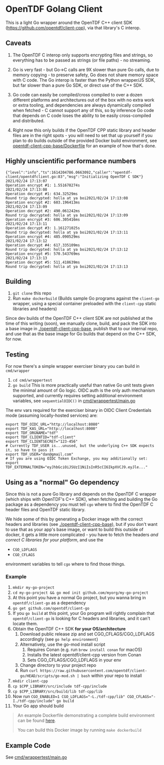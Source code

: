 # OpenTDF Golang Client

This is a light Go wrapper around the OpenTDF C++ client SDK (https://github.com/opentdf/client-cpp), via that library's C interop.

## Caveats

1. The OpenTDF C interop only supports encrypting files and strings, so everything has to be passed as strings (or file paths) - no streaming.

1. Go is very fast - but Go->C calls are 9X slower than pure Go calls, due to memory copying - to preserve safety, Go does not share memory space with C code. The Go interop is faster than the Python wrapper/JS SDK, but far slower than a pure Go SDK, or direct use of the C++ SDK.

1. Go code can easily be compiled/cross compiled to over a dozen different platforms and architectures out of the box with no extra work or extra tooling, and dependencies are always dynamically compiled when fetched - C cannot support any of this, so by inference Go code that depends on C code loses the ability to be easily cross-compiled and distributed.

1. Right now this only builds if the OpenTDF CPP static library and header files are in the right spots - you will need to set that up yourself if you plan to do builds outside of the provided Docker build environment, see [opentdf-client-cpp-base/Dockerfile](opentdf-client-cpp-base/Dockerfile) for an example of how that's done.

## Highly unscientific performance numbers

    {"level":"info","ts":1614204786.0663092,"caller":"opentdf-client/opentdfclient.go:83","msg":"Initializing OpenTDF C SDK"}
    2021/02/24 17:13:07
    Operation encrypt #1: 1.551678274s
    2021/02/24 17:13:08
    Operation decrypt #1: 634.32529ms
    Round trip decrypted: holla at ya boi2021/02/24 17:13:08
    Operation encrypt #2: 603.196413ms
    2021/02/24 17:13:09
    Operation decrypt #2: 490.061242ms
    Round trip decrypted: holla at ya boi2021/02/24 17:13:09
    Operation encrypt #3: 606.305416ms
    2021/02/24 17:13:11
    Operation decrypt #3: 1.161271025s
    Round trip decrypted: holla at ya boi2021/02/24 17:13:11
    Operation encrypt #4: 485.090529ms
    2021/02/24 17:13:12
    Operation decrypt #4: 617.335109ms
    Round trip decrypted: holla at ya boi2021/02/24 17:13:12
    Operation encrypt #5: 570.543769ms
    2021/02/24 17:13:13
    Operation decrypt #5: 511.418639ms
    Round trip decrypted: holla at ya boi2021/02/24 17:13:13
  
## Building

1. `git clone` this repo
1. Run `make dockerbuild` (Builds sample Go programs against the `client-go` wrapper, using a special container preloaded with the `client-cpp` static libraries and headers)

Since dev builds of the OpenTDF C++ client SDK are not published at the time of this writing (soon), we manually clone, build, and pack the SDK into a base image in [./opentdf-client-cpp-base](./opentdf-client-cpp-base), publish that to our internal repo, and use that as the base image for Go builds that depend on the C++ SDK, for now.

## Testing

For now there's a simple wrapper exerciser binary you can build in `cmd/wrapper`

1. `cd cmd/wrappertest`
1. `go build`
This is more practically useful than native Go unit tests given the minimal amount of Go logic.
OIDC auth is the only auth mechanism supported, and currently requires setting additional environment variables, see `sequentialOIDC()` in [cmd/wrappertest/main.go](cmd/wrappertest/main.go)

The env vars required for the exerciser binary in OIDC Client Credentials mode (assuming locally-hosted services) are:

```shell
export TDF_OIDC_URL="http://localhost:8080"
export TDF_KAS_URL="http://localhost:8000"
export TDF_ORGNAME="tdf"
export TDF_CLIENTID="tdf-client"
export TDF_CLIENTSECRET="123-456"
# Currently TDF_USER is...unused, but the underlying C++ SDK expects it, so have to pass it
export TDF_USER="dan@gmail.com"
# If you are using OIDC Token Exchange, you may additionally set:
export TDF_EXTERNALTOKEN="eyJhbGciOiJSUzI1NiIsInR5cCI6IkpXVCJ9.eyJle..."
```

## Using as a "normal" Go dependency

Since this is not a pure Go library and depends on the OpenTDF C wrapper (which ships with OpenTDF's C++ SDK), when fetching and building the Go
package as a dependency you must tell `cgo` where to find the OpenTDF C header files and OpenTDF static library.

We hide some of this by generating a Docker image with the correct headers and libraries (see [./opentdf-client-cpp-base](./opentdf-client-cpp-base)), but if you don't want to use that as your app's base image, or want to build this outside of docker, it gets a little more complicated - you have to fetch the headers _and correct C libraries for your platform_, and use the

- `CGO_LDFLAGS`
- `CGO_CFLAGS`

environment variables to tell `cgo` where to find those things.

### Example

1. `mkdir my-go-project`
1. `cd my-go-project && go mod init github.com/myorg/my-go-project`
1. At this point you have a normal Go project, but you wanna bring in `opentdf/client-go` as a dependency
1. `go get github.com/opentdf/client-go`
1. If you `go build` at this point, your Go program will rightly complain that `opentdf/client-go` is looking for C headers and libraries, and it can't locate them.
1. Obtain the OpenTDF C++ SDK **for your OS/architecture**
    1. Download public release zip and set CGO_CFLAGS/CGO_LDFLAGS accordingly (see `go help environment`)
    1. Alternatively, use the go-mod install script
        1. Requires Conan (e.g. run `brew install conan` for macOS)
        1. Installs the latest opentdf/client-cpp version from Conan
        1. Sets CGO_CFLAGS/CGO_LDFLAGS in your env
    1. Change directory to your project repo
    1. Run `curl https://raw.githubusercontent.com/opentdf/client-go/HEAD/scripts/go-mod.sh | bash` within your repo to install 
1. `mkdir client-cpp`
1. `cp $CPP_LIBRARY/src/include tdf-cpp/include`
1. `cp $CPP_LIBRARY/src/build/lib tdf-cpp/lib`
1. Now run `CGO_ENABLED=1 CGO_LDFLAGS="-L./tdf-cpp/lib" CGO_CFLAGS="-I./tdf-cpp/include" go build`
1. Your Go app should build

> An example Dockerfile demonstrating a complete build environment can be found [here](./Dockerfile).
>
> You can build this Docker image by running `make dockerbuild`

## Example Code

See [cmd/wrappertest/main.go](./cmd/wrappertest/main.go)
